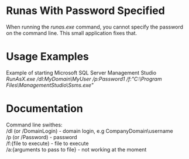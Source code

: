 # Runas With Password Specified
When running the _runas.exe_ command, you cannot specify the password on the command line.  This small application fixes that.

# Usage Examples

Example of starting Microsoft SQL Server Management Studio  
_RunAsX.exe /dl:MyDomain\MyUser /p:Password1 /f:"C:\Program Files\ManagementStudio\Ssms.exe"_

# Documentation

Command line swithes:  
/dl (or /DomainLogin) - domain login, e.g CompanyDomain\username  
/p (or /Password) - password  
/f:{file to execute) - file to execute  
/a:{arguments to pass to file} - not working at the moment  

